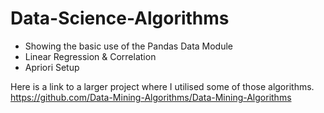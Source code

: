 # Data-Science-Algorithms
- Showing the basic use of the Pandas Data Module
- Linear Regression & Correlation
- Apriori Setup

Here is a link to a larger project where I utilised some of those algorithms.
https://github.com/Data-Mining-Algorithms/Data-Mining-Algorithms
